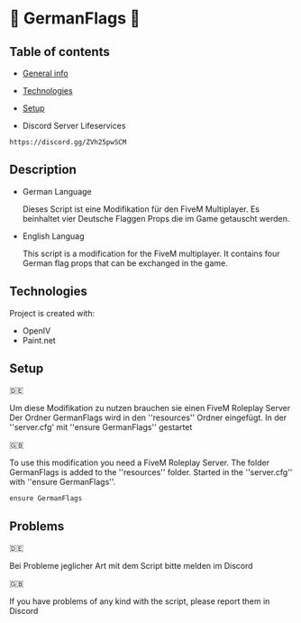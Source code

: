 # 🏴 GermanFlags 🏴
## Table of contents
* [General info](#general-info)
* [Technologies](#technologies)
* [Setup](#setup)

* Discord Server Lifeservices
```
https://discord.gg/ZVh25pwSCM 
```

## Description
* German Language
 
  Dieses Script ist eine Modifikation für den FiveM Multiplayer.
  Es beinhaltet vier Deutsche Flaggen Props die im 
  Game getauscht werden.

* English Languag
  
  This script is a modification for the FiveM multiplayer.
  It contains four German flag props that can be 
  exchanged in the game.
	
## Technologies
Project is created with:
* OpenIV
* Paint.net
	
## Setup
🇩🇪

Um diese Modifikation zu nutzen brauchen sie einen FiveM Roleplay Server 
Der Ordner GermanFlags wird in den ''resources'' Ordner eingefügt.
In der ''server.cfg' mit ''ensure GermanFlags'' gestartet

🇬🇧

To use this modification you need a FiveM Roleplay Server. 
The folder GermanFlags is added to the ''resources'' folder.
Started in the ''server.cfg'' with ''ensure GermanFlags''.

```
ensure GermanFlags
```

## Problems
🇩🇪

Bei Probleme jeglicher Art mit dem Script bitte melden im Discord 

🇬🇧

If you have problems of any kind with the script, please report them in Discord 
